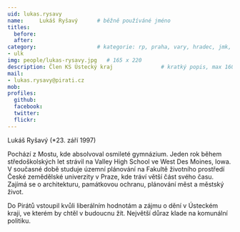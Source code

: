 ```yaml
---
uid: lukas.rysavy
name:     Lukáš Ryšavý  	# běžně používáné jméno
titles:
  before: 
  after:
category:                 	# kategorie: rp, praha, vary, hradec, jmk, senat
- ulk
img: people/lukas-rysavy.jpg   # 165 x 220
description: Člen KS Ústecký kraj            	# kratký popis, max 160 znaků
mail:
- lukas.rysavy@pirati.cz
mob:			  
profiles:
  github:                 
  facebook: 		  
  twitter: 		  
  flickr:     		
---
```


Lukáš Ryšavý (*23. září 1997)


Pochází z Mostu, kde absolvoval osmileté gymnázium. Jeden rok během středoškolských let strávil na Valley High School ve West Des Moines, Iowa. V současné době studuje územní plánování na Fakultě životního prostředí České zemědělské univerzity v Praze, kde tráví větší část svého času. Zajímá se o architekturu, památkovou ochranu, plánování měst a městský život.


Do Pirátů vstoupil kvůli liberálním hodnotám a zájmu o dění v Ústeckém kraji, ve kterém by chtěl v budoucnu žít. Největší důraz klade na komunální politiku.
